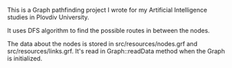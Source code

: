 This is a Graph pathfinding project I wrote for my Artificial Intelligence studies in Plovdiv University.

It uses DFS algorithm to find the possible routes in between the nodes.

The data about the nodes is stored in src/resources/nodes.grf and src/resources/links.grf. It's read in Graph::readData method when the Graph is initialized.

